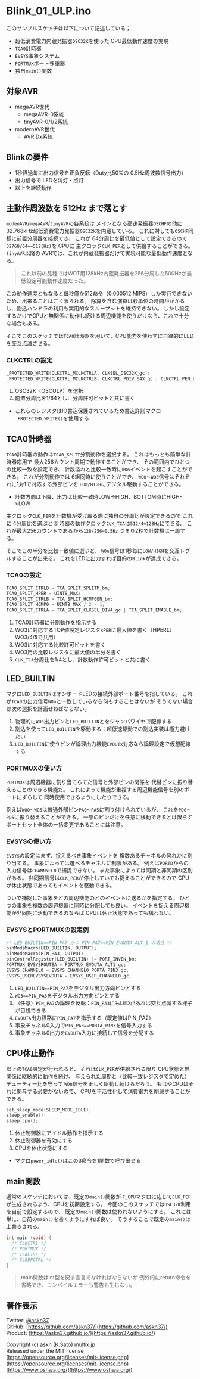 # Blink_01_ULP.ino

このサンプルスケッチは以下について記述している；

- 超低消費電力内蔵発振器```OSC32K```を使った CPU最低動作速度の実現
- ```TCA0```計時器
- ```EVSYS```事象システム
- ```PORTMUX```ポート多重器
- 独自```main()```関数

## 対象AVR

- megaAVR世代
  - megaAVR-0系統
  - tinyAVR-0/1/2系統
- modernAVR世代
  - AVR Dx系統

## Blinkの要件

- 1秒経過毎に出力信号を正負反転（Duty比50%の 0.5Hz周波数信号出力）
- 出力信号で LEDを消灯・点灯
- 以上を継続動作

## 主動作周波数を 512Hz まで落とす

```modenAVR```/```megaAVR```/```tinyAVR```の各系統は
メインとなる高速発振器```OSCHF```の他に
32.768kHz超低消費電力発振器```OSC32K```を内蔵している。
これに対しても```OSCHF```同様に前置分周器を接続でき、
これが 64分周比を最低値として設定できるので
```32768/64==512(Hz)```を CPUに
主クロック```CLK_PER```として供給することができる。
```tinyAVR```以降の AVRでは、これが内蔵発振器だけで実現可能な最低動作速度となる。

> これ以前の品種ではWDT用128kHz内蔵発振器を256分周した500Hzが最低設定可能動作速度だった。

この動作速度ともなると毎秒僅か512命令（0.000512 MIPS）しか実行できないため、出来ることはごく限られる。
除算を含む演算は秒単位の時間がかかるし、割込ハンドラの利用も実用的なスループットを維持できない。
しかし設定するだけでCPUと無関係に動作し続ける周辺機能を使うだけなら、これで十分な場合もある。

そこでこのスケッチでは```TCA0```計時器を用いて、CPU能力を使わずに自律的にLEDを交互点滅させる。

### CLKCTRLの設定

```c
_PROTECTED_WRITE(CLKCTRL_MCLKCTRLA, CLKSEL_OSC32K_gc);
_PROTECTED_WRITE(CLKCTRL_MCLKCTRLB, CLKCTRL_PDIV_64X_gc | CLKCTRL_PEN_bm);
```

1. OSC32K（OSCULP）を選択
1. 前置分周比を1/64とし、分周許可ビットと共に書く

- これらのレジスタはIO書込保護されているため書込許諾マクロ```_PROTECTED_WRITE()```を使用する

## TCA0計時器

```TCA0```計時器の動作は```TCA0_SPLIT```分割動作を選択する。
これはもっとも簡単な計時器応用で
最大256カウント周期で動作することができ、
その範囲内でひとつの比較一致を設定でき、
計数溢れと比較一致時に```WOn```イベントを起こすことができる。
これが分割動作では 6組同時に使うことができ、
```WO0〜WO5```信号はそれぞれに1対1で対応する外部ピンを
```LOW/HIGH```にデジタル駆動することができる。

- 計数方向は下降、出力は比較一致時LOW->HIGH、BOTTOM時にHIGH->LOW

主クロック```CLK_PER```を計数機が受け取る際に独自の分周比が設定できるので
これに 4分周比を選ぶと
計時器の動作クロック```CLK_TCA```は```512/4=128Hz```にできる。
これが最大256カウントであるから```128/256=0.5Hz```
つまり2秒で計数機は一周する。

そこでこの半分を比較一致値に選ぶと、
```WOn```信号は1秒毎に```LOW/HIGH```を交互トグルすることが出来る。
これをLEDに出力すれば目的の```Blink```が達成できる。

### TCA0の設定

```c
TCA0_SPLIT_CTRLD = TCA_SPLIT_SPLITM_bm;
TCA0_SPLIT_HPER = UINT8_MAX;
TCA0_SPLIT_CTRLB = TCA_SPLIT_HCMP0EN_bm;
TCA0_SPLIT_HCMP0 = UINT8_MAX / 2 - 1;
TCA0_SPLIT_CTRLA = TCA_SPLIT_CLKSEL_DIV4_gc | TCA_SPLIT_ENABLE_bm;
```

1. TCA0計時器に分割動作を指示する
1. WO3に対応するTOP値設定レジスタ```xPER```に最大値を書く（HPERはWO3/4/5で共用）
1. WO3に対応する比較許可ビットを書く
1. WO3用の比較レジスタに最大値の半分を書く
1. ```CLK_TCA```分周比を1/4とし、計数動作許可ビットと共に書く

## LED_BUILTIN

マクロ```LED_BUILTIN```はオンボードLEDの接続外部ポート番号を指している。
これが```TCA0```の出力信号```WOn```と一致しているなら何もすることはないが
そうでない場合は次の選択を計画せねばならない。

1. 物理的に```WOn```出力ピンと```LED_BUILTIN```とをジャンパワイヤで配線する
1. 割込を使って```LED_BUILTIN```を駆動する：超低速駆動での割込実装は極力避けたい
1. ```LED_BUILTIN```に使うピンが論理出力機能```EVOUTx```対応なら論理設定で仮想配線する

### PORTMUXの使い方

```PORTMUX```は周辺機器に割り当てらてた信号と外部ピンの関係を
代替ピンに振り替えることのできる機能だ。
これによって機能が重複する周辺機能信号を別のポートにずらして
同時使用できるようにしたりできる。

例えば```WO0〜WO5```は普通外部ピン```PA0〜PA5```に割り付けられているが、
これを```PD0〜PD5```に振り替えることができる。
一部のピンだけを任意に移動できるとは限らず
ポートセット全体の一括変更であることには注意。

### EVSYSの使い方

```EVSYS```の設定はまず、捉えるべき事象イベントを
複数あるチャネルの何れかに割り当てる。
事象によっては選べるチャネルに制限がある。
例えば```PORTD```からの入力信号は```CHANNNEL0```で捕捉できない。
また事象によっては同期と非同期の区別がある。
非同期信号は```CLK_PER```が停止していても捉えることができるので
CPUが休止状態であってもイベントを駆動できる。

ついで捕捉した事象をどの周辺機能のどのイベントに送るかを指定する。
ひとつの事象を複数の周辺機器に同時に分配しても良い。
イベントを捉える周辺機能が非同期に活動できるのならば
CPUは休止状態であっても構わない。

### EVSYSとPORTMUXの設定例

```c
/* LED_BUILTIN==PIN_PA7 かつ PIN_PA7==PIN_EVOUTA_ALT_1 の場合 */
pinModeMacro(LED_BUILTIN, OUTPUT);
pinModeMacro(PIN_PA3, OUTPUT);
pinControlRegister(LED_BUILTIN) |= PORT_INVEN_bm;
PORTMUX_EVSYSROUTEA = PORTMUX_EVOUTA_ALT1_gc;
EVSYS_CHANNEL0 = EVSYS_CHANNEL0_PORTA_PIN3_gc;
EVSYS_USEREVSYSEVOUTA = EVSYS_USER_CHANNEL0_gc;
```

1. ```LED_BUILTIN==PIN_PA7```をデジタル出力方向ピンとする
1. ```WO3==PIN_PA3```をデジタル出力方向ピンとする
1. （任意）```PIN_PA7```の論理を反転：```PIN_PA3```にもLEDがあれば交互点滅する様子が目視できる
1. ```EVOUTA```出力経路に```PIN_PA7```を指示する（既定値はPIN_PA2）
1. 事象チャネル0入力で```PIN_PA3==PORTA_PIN3```を信号入力する
1. 事象チャネル0出力を```EVOUTA```入力に接続して信号を分配する

## CPU休止動作

以上の```TCA0```設定が行われると、
それは```CLK_PER```が供給される限り
CPU状態と無関係に継続的に動作を続け、
与えられた周期と（比較一致レジスタで定めた）デューティー比を守って
```WOn```信号を正しく駆動し続けるだろう。
もはやCPUはそれに関与する必要がないので、
CPUを不活性化して消費電力を削減することができる。

```c
set_sleep_mode(SLEEP_MODE_IDLE);
sleep_enable();
sleep_cpu();
```

1. 休止制御器にアイドル動作を指示する
1. 休止制御器を有効にする
1. CPUを休止状態にする

- マクロ```power_idle()```はこの3命令を1関数で呼び出せる

## main関数

通常のスケッチにおいては、既定の```main()```関数が
```F_CPU```マクロに応じて```CLK_PER```が生成されるよう、CPUを初期設定する。
今回のこのスケッチでは```OSC32K```利用を自前で設定するので、
既定の```main()```関数は使われないようにする。
これには単に、自前の```main()```を書くようにすれば良い。
そうすることで既定の```main()```は上書きされる。

```c
int main (void) {
  /* CLKCTRL */
  /* PORTMUX */
  /* TCACTRL */
  /* SLEEPCTRL */
}
```

> main関数はint型を戻す宣言でなければならないが
例外的にreturn命令を省略でき、コンパイルエラーも警告も生じない。

## 著作表示

Twitter: [@askn37](https://twitter.com/askn37) \
GitHub: [https://github.com/askn37/](https://github.com/askn37/) \
Product: [https://askn37.github.io/](https://askn37.github.io/)

Copyright (c) askn (K.Sato) multix.jp \
Released under the MIT license \
[https://opensource.org/licenses/mit-license.php](https://opensource.org/licenses/mit-license.php) \
[https://www.oshwa.org/](https://www.oshwa.org/)
